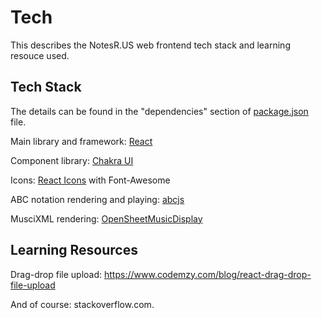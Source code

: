 # Tech

This describes the NotesR.US web frontend tech stack and learning resouce used.

## Tech Stack

The details can be found in the "dependencies" section of [package.json](package.json) file.

Main library and framework: [React](https://reactjs.org/)

Component library: [Chakra UI](https://chakra-ui.com/)

Icons: [React Icons](https://react-icons.github.io/react-icons/) with Font-Awesome

ABC notation rendering and playing: [abcjs](https://github.com/paulrosen/abcjs)

MusciXML rendering: [OpenSheetMusicDisplay](https://opensheetmusicdisplay.org/)

## Learning Resources

Drag-drop file upload: https://www.codemzy.com/blog/react-drag-drop-file-upload

And of course: stackoverflow.com.
